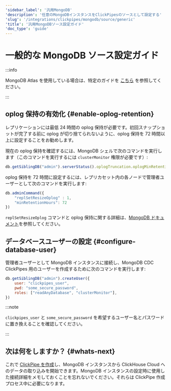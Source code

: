 ```yaml
---
'sidebar_label': '汎用MongoDB'
'description': '任意のMongoDBインスタンスをClickPipesのソースとして設定する'
'slug': '/integrations/clickpipes/mongodb/source/generic'
'title': '汎用MongoDBソース設定ガイド'
'doc_type': 'guide'
---
```



# 一般的な MongoDB ソース設定ガイド

:::info

MongoDB Atlas を使用している場合は、特定のガイドを [こちら](./atlas) を参照してください。

:::

## oplog 保持の有効化 {#enable-oplog-retention}

レプリケーションには最低 24 時間の oplog 保持が必要です。初回スナップショットが完了する前に oplog が切り捨てられないように、oplog 保持を 72 時間以上に設定することをお勧めします。

現在の oplog 保持を確認するには、MongoDB シェルで次のコマンドを実行します（このコマンドを実行するには `clusterMonitor` 権限が必要です）:

```javascript
db.getSiblingDB("admin").serverStatus().oplogTruncation.oplogMinRetentionHours
```

oplog 保持を 72 時間に設定するには、レプリカセット内の各ノードで管理者ユーザーとして次のコマンドを実行します:

```javascript
db.adminCommand({
    "replSetResizeOplog" : 1,
    "minRetentionHours": 72
})
```

`replSetResizeOplog` コマンドと oplog 保持に関する詳細は、[MongoDB ドキュメント](https://www.mongodb.com/docs/manual/reference/command/replSetResizeOplog/)を参照してください。

## データベースユーザーの設定 {#configure-database-user}

管理者ユーザーとして MongoDB インスタンスに接続し、MongoDB CDC ClickPipes 用のユーザーを作成するために次のコマンドを実行します:

```javascript
db.getSiblingDB("admin").createUser({
    user: "clickpipes_user",
    pwd: "some_secure_password",
    roles: ["readAnyDatabase", "clusterMonitor"],
})
```

:::note

`clickpipes_user` と `some_secure_password` を希望するユーザー名とパスワードに置き換えることを確認してください。

:::

## 次は何をしますか？ {#whats-next}

これで [ClickPipe を作成](../index.md)し、MongoDB インスタンスから ClickHouse Cloud へのデータの取り込みを開始できます。MongoDB インスタンスの設定時に使用した接続詳細をメモしておくことを忘れないでください。それらは ClickPipe 作成プロセス中に必要になります。

